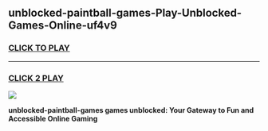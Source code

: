 
## unblocked-paintball-games-Play-Unblocked-Games-Online-uf4v9
<h3>
<a href="https://premium76.site?title=unblocked-paintball-games&ref=25A">CLICK TO PLAY</a></h3>
<hr>

<h3>
<a href="https://premium76.site?title=unblocked-paintball-games&ref=25A">CLICK 2 PLAY</a>
  
</h3>

<a href="https://premium76.site?title=unblocked-paintball-games&ref=25A"><img src="https://clearcache.store/games.png"></a>


**unblocked-paintball-games games unblocked: Your Gateway to Fun and Accessible Online Gaming**
